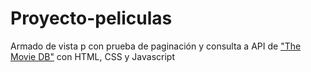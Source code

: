 # Proyecto-peliculas
Armado de vista p con prueba de paginación y consulta a API de <a href="https://developer.themoviedb.org/docs">"The Movie DB"</a> con HTML, CSS y Javascript
